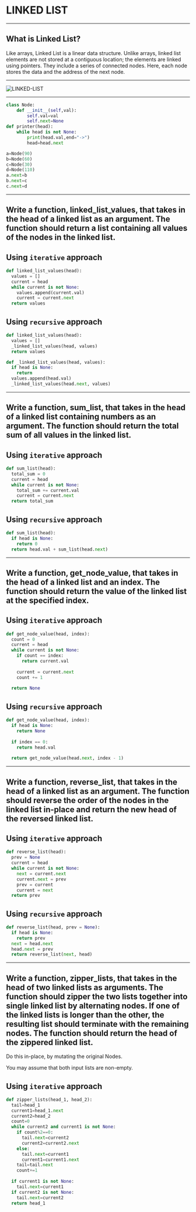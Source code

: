 # LINKED LIST

---

## What is Linked List? 
Like arrays, Linked List is a linear data structure. Unlike arrays, linked list elements are not stored at a contiguous location; the elements are linked using pointers. They include a series of connected nodes. Here, each node stores the data and the address of the next node.

---

![LINKED-LIST](https://media.geeksforgeeks.org/wp-content/uploads/20220816144425/LLdrawio.png)

---
```python
class Node:
	def __init__(self,val):
		self.val=val
		self.next=None
def printer(head):
	while head is not None:
		print(head.val,end="->")
		head=head.next

a=Node(90)
b=Node(60)
c=Node(30)
d=Node(110)
a.next=b
b.next=c
c.next=d

```

---

## Write a function, linked_list_values, that takes in the head of a linked list as an argument. The function should return a list containing all values of the nodes in the linked list.

## Using `iterative` approach
```python
def linked_list_values(head):
  values = []
  current = head
  while current is not None:
    values.append(current.val)
    current = current.next
  return values
```
## Using `recursive` approach
```python
def linked_list_values(head):
  values = []
  _linked_list_values(head, values)
  return values

def _linked_list_values(head, values):
  if head is None:
    return
  values.append(head.val)
  _linked_list_values(head.next, values)
```
---
## Write a function, sum_list, that takes in the head of a linked list containing numbers as an argument. The function should return the total sum of all values in the linked list.

## Using `iterative` approach
```python
def sum_list(head):
  total_sum = 0
  current = head
  while current is not None:
    total_sum += current.val
    current = current.next
  return total_sum
```
## Using `recursive` approach
```python
def sum_list(head):
  if head is None:
    return 0
  return head.val + sum_list(head.next)
```
---
## Write a function, get_node_value, that takes in the head of a linked list and an index. The function should return the value of the linked list at the specified index.


## Using `iterative` approach
```python
def get_node_value(head, index):
  count = 0
  current = head
  while current is not None:
    if count == index:
      return current.val
    
    current = current.next
    count += 1
    
  return None
```
## Using `recursive` approach
```python
def get_node_value(head, index):
  if head is None:
    return None
  
  if index == 0:
    return head.val
  
  return get_node_value(head.next, index - 1)
```
---
## Write a function, reverse_list, that takes in the head of a linked list as an argument. The function should reverse the order of the nodes in the linked list in-place and return the new head of the reversed linked list.

## Using `iterative` approach
```python
def reverse_list(head):
  prev = None
  current = head
  while current is not None:
    next = current.next
    current.next = prev
    prev = current
    current = next
  return prev
```
## Using `recursive` approach
```python
def reverse_list(head, prev = None):
  if head is None:
    return prev
  next = head.next
  head.next = prev
  return reverse_list(next, head)
```
---
## Write a function, zipper_lists, that takes in the head of two linked lists as arguments. The function should zipper the two lists together into single linked list by alternating nodes. If one of the linked lists is longer than the other, the resulting list should terminate with the remaining nodes. The function should return the head of the zippered linked list.

Do this in-place, by mutating the original Nodes.

You may assume that both input lists are non-empty.

## Using `iterative` approach
```python
def zipper_lists(head_1, head_2):
  tail=head_1
  current1=head_1.next
  current2=head_2
  count=0
  while current2 and current1 is not None:
    if count%2==0:
      tail.next=current2
      current2=current2.next
    else:
      tail.next=current1
      current1=current1.next
    tail=tail.next
    count+=1
    
  if current1 is not None:
    tail.next=current1
  if current2 is not None:
    tail.next=current2
  return head_1
```
